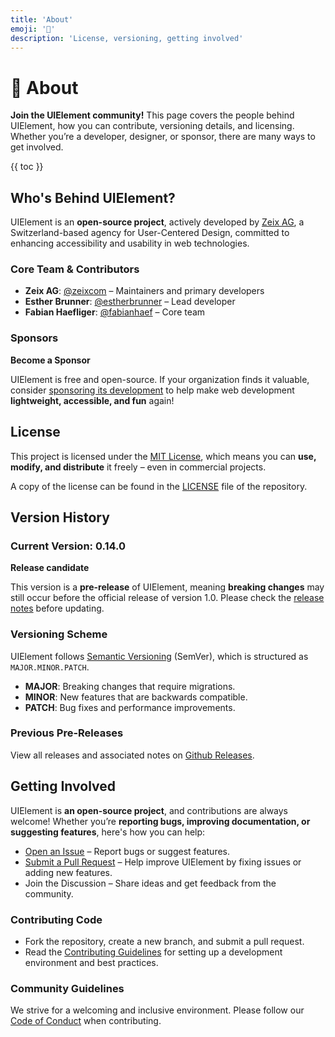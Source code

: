 ```yaml
---
title: 'About'
emoji: '🤝'
description: 'License, versioning, getting involved'
---
```


<section-hero>

# 🤝 About

<div>
  <p class="lead"><strong>Join the UIElement community!</strong> This page covers the people behind UIElement, how you can contribute, versioning details, and licensing. Whether you’re a developer, designer, or sponsor, there are many ways to get involved.</p>
  {{ toc }}
</div>
</section-hero>

<section>

## Who's Behind UIElement?

UIElement is an **open-source project**, actively developed by [Zeix AG](https://zeix.com), a Switzerland-based agency for User-Centered Design, committed to enhancing accessibility and usability in web technologies.

### Core Team & Contributors

- **Zeix AG**: [@zeixcom](https://github.com/zeixcom) – Maintainers and primary developers
- **Esther Brunner**: [@estherbrunner](https://github.com/estherbrunner) – Lead developer
- **Fabian Haefliger**: [@fabianhaef](https://github.com/fabianhaef) – Core team

### Sponsors

<card-callout class="note">

**Become a Sponsor**

UIElement is free and open-source. If your organization finds it valuable, consider [sponsoring its development](info@zeix.com) to help make web development **lightweight, accessible, and fun** again!

</card-callout>

</section>

<section>

## License

This project is licensed under the [MIT License](https://opensource.org/licenses/MIT), which means you can **use, modify, and distribute** it freely – even in commercial projects.

A copy of the license can be found in the [LICENSE](https://github.com/zeixcom/ui-element/blob/main/LICENSE) file of the repository.

</section>

<section>

## Version History

### Current Version: 0.14.0

<card-callout class="caution">

**Release candidate**

This version is a **pre-release** of UIElement, meaning **breaking changes** may still occur before the official release of version 1.0. Please check the [release notes](https://github.com/zeixcom/ui-element/releases) before updating.

</card-callout>

### Versioning Scheme

UIElement follows [Semantic Versioning](https://semver.org/) (SemVer), which is structured as <code>MAJOR.MINOR.PATCH</code>.

- **MAJOR**: Breaking changes that require migrations.
- **MINOR**: New features that are backwards compatible.
- **PATCH**: Bug fixes and performance improvements.

### Previous Pre-Releases

View all releases and associated notes on [Github Releases](https://github.com/zeixcom/ui-element/releases).

</section>

<section>

## Getting Involved

UIElement is **an open-source project**, and contributions are always welcome! Whether you’re **reporting bugs, improving documentation, or suggesting features**, here's how you can help:

- [Open an Issue](https://github.com/zeixcom/ui-element/issues) – Report bugs or suggest features.
- [Submit a Pull Request](https://github.com/zeixcom/ui-element/blob/main/CONTRIBUTING.md) – Help improve UIElement by fixing issues or adding new features.
- Join the Discussion – Share ideas and get feedback from the community.

### Contributing Code

- Fork the repository, create a new branch, and submit a pull request.
- Read the [Contributing Guidelines](https://github.com/zeixcom/ui-element/blob/main/CONTRIBUTING.md) for setting up a development environment and best practices.

### Community Guidelines

We strive for a welcoming and inclusive environment. Please follow our [Code of Conduct](https://github.com/zeixcom/ui-element/blob/main/CODE_OF_CONDUCT.md) when contributing.

</section>
